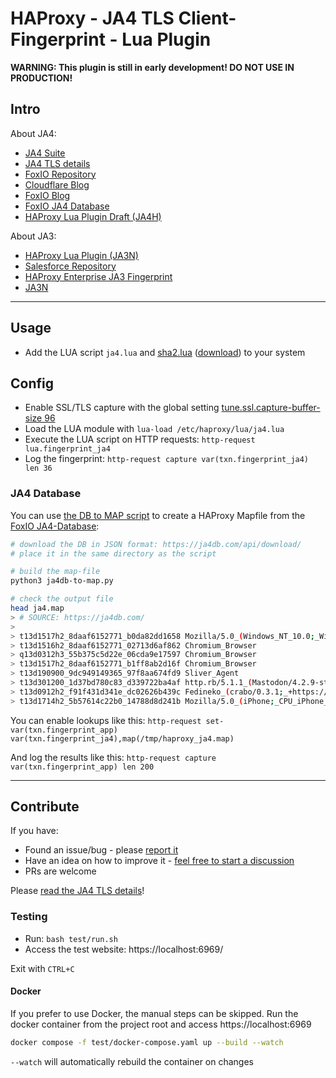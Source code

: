 # HAProxy - JA4 TLS Client-Fingerprint - Lua Plugin

**WARNING: This plugin is still in early development! DO NOT USE IN PRODUCTION!**

## Intro

About JA4:

* [JA4 Suite](https://github.com/FoxIO-LLC/ja4/blob/main/technical_details/README.md)
* [JA4 TLS details](https://github.com/FoxIO-LLC/ja4/blob/main/technical_details/JA4.md)
* [FoxIO Repository](https://github.com/FoxIO-LLC/ja4)
* [Cloudflare Blog](https://blog.cloudflare.com/ja4-signals)
* [FoxIO Blog](https://blog.foxio.io/ja4%2B-network-fingerprinting)
* [FoxIO JA4 Database](https://ja4db.com/)
* [HAProxy Lua Plugin Draft (JA4H)](https://github.com/O-X-L/haproxy-ja4h)

About JA3:
* [HAProxy Lua Plugin (JA3N)](https://github.com/O-X-L/haproxy-ja3n)
* [Salesforce Repository](https://github.com/salesforce/ja3)
* [HAProxy Enterprise JA3 Fingerprint](https://customer-docs.haproxy.com/bot-management/client-fingerprinting/tls-fingerprint/)
* [JA3N](https://tlsfingerprint.io/norm_fp)

----

## Usage

* Add the LUA script `ja4.lua` and [sha2.lua](https://github.com/Egor-Skriptunoff/pure_lua_SHA) ([download](https://raw.githubusercontent.com/Egor-Skriptunoff/pure_lua_SHA/master/sha2.lua)) to your system

## Config

* Enable SSL/TLS capture with the global setting [tune.ssl.capture-buffer-size 96](https://www.haproxy.com/documentation/haproxy-configuration-manual/latest/#tune.ssl.capture-buffer-size)
* Load the LUA module with `lua-load /etc/haproxy/lua/ja4.lua`
* Execute the LUA script on HTTP requests: `http-request lua.fingerprint_ja4`
* Log the fingerprint: `http-request capture var(txn.fingerprint_ja4) len 36`

### JA4 Database

You can use [the DB to MAP script](https://github.com/O-X-L/haproxy-ja4/blob/latest/ja4db-to-map.py) to create a HAProxy Mapfile from the [FoxIO JA4-Database](https://ja4db.com/):

```bash
# download the DB in JSON format: https://ja4db.com/api/download/
# place it in the same directory as the script

# build the map-file
python3 ja4db-to-map.py

# check the output file
head ja4.map
> # SOURCE: https://ja4db.com/
> 
> t13d1517h2_8daaf6152771_b0da82dd1658 Mozilla/5.0_(Windows_NT_10.0;_Win64;_x64)_AppleWebKit/537.36_(KHTML,_like_Gecko)_Chrome/125.0.0.0_Safari/537.36
> t13d1516h2_8daaf6152771_02713d6af862 Chromium_Browser
> q13d0312h3_55b375c5d22e_06cda9e17597 Chromium_Browser
> t13d1517h2_8daaf6152771_b1ff8ab2d16f Chromium_Browser
> t13d190900_9dc949149365_97f8aa674fd9 Sliver_Agent
> t13d301200_1d37bd780c83_d339722ba4af http.rb/5.1.1_(Mastodon/4.2.9-stable+ff1;_+https://wien.rocks/)_Bot
> t13d0912h2_f91f431d341e_dc02626b439c Fedineko_(crabo/0.3.1;_+https://fedineko.org/about)
> t13d1714h2_5b57614c22b0_14788d8d241b Mozilla/5.0_(iPhone;_CPU_iPhone_OS_17_5_like_Mac_OS_X)_AppleWebKit/605.1.15_(KHTML,_like_Gecko)_CriOS/125.0.6422.80_Mobile/15E148_Safari/604.1
```

You can enable lookups like this: `http-request set-var(txn.fingerprint_app) var(txn.fingerprint_ja4),map(/tmp/haproxy_ja4.map)`

And log the results like this: `http-request capture var(txn.fingerprint_app) len 200`


----

## Contribute

If you have:

* Found an issue/bug - please [report it](https://github.com/O-X-L/haproxy-ja4/issues/new)
* Have an idea on how to improve it - [feel free to start a discussion](https://github.com/O-X-L/haproxy-ja4/discussions/new/choose)
* PRs are welcome

Please [read the JA4 TLS details](https://github.com/FoxIO-LLC/ja4/blob/main/technical_details/JA4.md)!

### Testing

* Run: `bash test/run.sh`
* Access the test website: https://localhost:6969/

Exit with `CTRL+C`

#### Docker

If you prefer to use Docker, the manual steps can be skipped.
Run the docker container from the project root and access https://localhost:6969

```bash
docker compose -f test/docker-compose.yaml up --build --watch
```

`--watch` will automatically rebuild the container on changes
